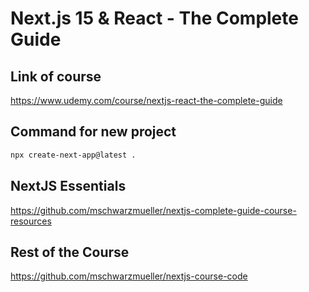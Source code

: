 # Next.js 15 & React - The Complete Guide

## Link of course

https://www.udemy.com/course/nextjs-react-the-complete-guide

## Command for new project

```bash
npx create-next-app@latest .
```

## NextJS Essentials

<https://github.com/mschwarzmueller/nextjs-complete-guide-course-resources>

## Rest of the Course

<https://github.com/mschwarzmueller/nextjs-course-code>
